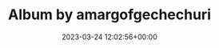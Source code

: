 ---
archive_date: 2024-10-21
code: CqK8QQ-L0KL
date: 2023-03-24 12:02:56+00:00
id: '3065527496904491659'
layout: post
media:
- id: '3065527250084400910'
  type: video
  url: media/CqK8QQ-L0KL/3065527250084400910.mp4
- id: '3065527490109578519'
  type: image
  url: media/CqK8QQ-L0KL/3065527490109578519.jpg
- id: '3065527490118079793'
  type: image
  url: media/CqK8QQ-L0KL/3065527490118079793.jpg
permalink: /p/CqK8QQ-L0KL/
thumbnail: media/CqK8QQ-L0KL/3065527496904491659.jpg
title: Album by amargofgechechuri
---